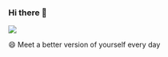 ### Hi there 👋

![](https://komarev.com/ghpvc/?username=gh-zhangpeng)

😄 Meet a better version of yourself every day

<!-- [![zhangpeng's GitHub stats](https://github-readme-stats.vercel.app/api?username=gh-zhangpeng&hide=stars,prs,issues,contribs)](https://github.com/anuraghazra/github-readme-stats) -->

<!--
**gh-zhangpeng/gh-zhangpeng** is a ✨ _special_ ✨ repository because its `README.md` (this file) appears on your GitHub profile.

Here are some ideas to get you started:

- 🔭 I’m currently working on ...
- 🌱 I’m currently learning ...
- 👯 I’m looking to collaborate on ...
- 🤔 I’m looking for help with ...
- 💬 Ask me about ...
- 📫 How to reach me: ...
- 😄 Pronouns: ...
- ⚡ Fun fact: ...
-->
